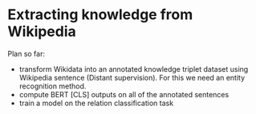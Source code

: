 # Extracting knowledge from Wikipedia

Plan so far:

- transform Wikidata into an annotated knowledge triplet dataset using Wikipedia sentence (Distant supervision). For this we need an entity recognition method.
- compute BERT [CLS] outputs on all of the annotated sentences
- train a model on the relation classification task